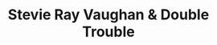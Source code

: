 ---
title: "Stevie Ray Vaughan & Double Trouble"
summary: "Blues-rock trio from Texas - the late on guitar, on bass, and on drums. remained active after Vaughan's death."
image: "stevie-ray-vaughan-double-trouble.jpg"
---